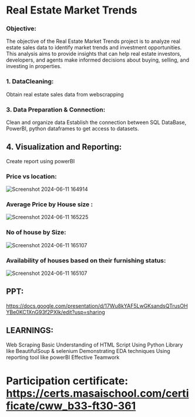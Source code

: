 # Real Estate Market Trends
### **Objective:**

The objective of the Real Estate Market Trends project is to analyze real estate sales data to identify market trends and investment opportunities. This analysis aims to provide insights that can help real estate investors, developers, and agents make informed decisions about buying, selling, and investing in properties.
### 1. DataCleaning:
Obtain real estate sales data from webscrapping

### 3. Data Preparation & Connection:
Clean and organize  data  Establish the connection between SQL DataBase, PowerBI, python dataframes to get access to datasets.

## 4. Visualization and Reporting: 
Create report   using powerBI
### Price vs location:
![Screenshot 2024-06-11 164914](https://github.com/Ruchi361/Real-Estate-Market-Trends/assets/156825223/b8ea2f8a-bc98-4da3-ad20-3dcc36ff64ba)


### Average Price by House size :

![Screenshot 2024-06-11 165225](https://github.com/Ruchi361/Real-Estate-Market-Trends/assets/156825223/5f8065fb-a4b8-4328-9bc7-cc199d857496)

### No of house by Size:
![Screenshot 2024-06-11 165107](https://github.com/Ruchi361/Real-Estate-Market-Trends/assets/156825223/1cfceaf2-99bd-490e-820b-dce0a6d53ec8)


###  Availability of houses based on their furnishing status: 

![Screenshot 2024-06-11 165107](https://github.com/Ruchi361/Real-Estate-Market-Trends/assets/156825223/226c97a3-4132-409a-990c-ba92b78408e6)

## PPT:
https://docs.google.com/presentation/d/17Wu8kYAF5LwGKsandsQTrusOHYBe0KC1XnG93f2PXlk/edit?usp=sharing

## LEARNINGS:
Web Scraping 
Basic Understanding of HTML Script
Using Python Library like BeautifulSoup & selenium
Demonstrating EDA techniques
Using reporting tool like powerBI 
Effective Teamwork 












# Participation certificate: https://certs.masaischool.com/certificate/cww_b33-ft30-361
